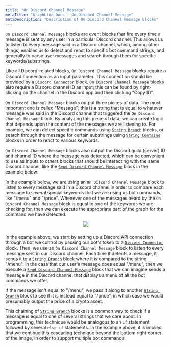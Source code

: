 ```yaml
---
title: "On Discord Channel Message"
metaTitle: "GraphLinq Docs - On Discord Channel Message"
metaDescription: "Description of On Discord Channel Message blocks"
---
```

`On Discord Channel Message` blocks are event blocks that fire every time a message is sent by any user in a particular Discord channel. This allows us to listen to every message said in a Discord channel, which, among other things, enables us to detect and react to specific bot command strings, and generally to parse user messages and search through them for specific keywords/substrings.

Like all Discord-related blocks, `On Discord Channel Message` blocks require a Discord connection as an input parameter. This connection should be provided by a <a href="/blockTypes/39-discord/3-discordConnector"> `Discord Connector`</a> block. `On Discord Channel Message` blocks also require a Discord channel ID as input; this can be found by right-clicking on the channel in the Discord app and then clicking "Copy ID".

`On Discord Channel Message` blocks output three pieces of data. The most important one is called "Message"; this is a string that is equal to whatever message was said in the Discord channel that triggered the `On Discord Channel Message` block. By analyzing this piece of data, we can create logic that depends upon the content of the messages we are listening to. For example, we can detect specific commands using <a href="/blockTypes/14-baseCondition/4-stringBranch"> `String Branch`</a> blocks, or search through the message for certain substrings using <a href="/blockTypes/6-string/2-stringContains"> `String Contains`</a> blocks in order to react to various keywords.

`On Discord Channel Message` blocks also output the Discord guild (server) ID and channel ID where the message was detected, which can be convenient to use as inputs to others blocks that should be interacting with the same Discord channel, like the <a href="/blockTypes/39-discord/12-sendDiscordChannelMessage"> `Send Discord Channel Message`</a> block in the example below.

In the example below, we are using an `On Discord Channel Message` block to listen to every message said in a Discord channel in order to compare each message to several special keywords that we are using as bot commands, like "/menu" and "/price". Whenever one of the messages heard by the `On Discord Channel Message` block is equal to one of the keywords we are checking for, then we can execute the appropriate part of the graph for the command we have detected.

<center>
<img src="https://i.imgur.com/WDJDKJF.png"
     style="margin-bottom:10px;" />
</center>

In the example above, we start by setting up a Discord API connection through a bot we control by passing our bot's token to a <a href="/blockTypes/39-discord/3-discordConnector"> `Discord Connector`</a> block. Then, we use an `On Discord Channel Message` block to listen to every message sent in our Discord channel. Each time it detects a message, it sends it to a <a href="/blockTypes/14-baseCondition/4-stringBranch"> `String Branch`</a> block where it is compared to the string "/menu". In the case that our user's message does equal "/menu", then we execute a <a href="/blockTypes/39-discord/12-sendDiscordChannelMessage"> `Send Discord Channel Message`</a> block that we can imagine sends a message in the Discord channel that displays a menu of all the bot commands we offer.

If the message isn't equal to "/menu", we pass it along to another <a href="/blockTypes/14-baseCondition/4-stringBranch"> `String Branch`</a> block to see if it is instead equal to "/price", in which case we would presumably output the price of a crypto asset.

This chaining of <a href="/blockTypes/14-baseCondition/4-stringBranch"> `String Branch`</a> blocks is a common way to check if a message is equal to one of several strings that we care about. In programming, this technique would be analogous to an `if` statement followed by several `else if` statements. In the example above, it is implied that we continue this cascading technique beyond the bottom right corner of the image, in order to support multiple bot commands.
